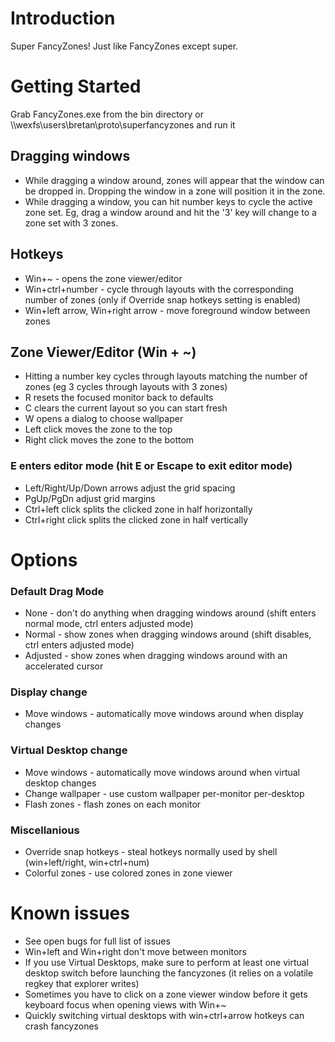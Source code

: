 # Introduction
Super FancyZones! Just like FancyZones except super.

# Getting Started
Grab FancyZones.exe from the bin directory or \\\\wexfs\users\bretan\proto\superfancyzones and run it

## Dragging windows
* While dragging a window around, zones will appear that the window can be dropped in. Dropping the window in a zone will position it in the zone.
* While dragging a window, you can hit number keys to cycle the active zone set. Eg, drag a window around and hit the '3' key will change to a zone set with 3 zones.

## Hotkeys
* Win+~ - opens the zone viewer/editor
* Win+ctrl+number - cycle through layouts with the corresponding number of zones (only if Override snap hotkeys setting is enabled)
* Win+left arrow, Win+right arrow - move foreground window between zones

## Zone Viewer/Editor (Win + ~)
* Hitting a number key cycles through layouts matching the number of zones (eg 3 cycles through layouts with 3 zones)
* R resets the focused monitor back to defaults
* C clears the current layout so you can start fresh
* W opens a dialog to choose wallpaper
* Left click moves the zone to the top
* Right click moves the zone to the bottom

### E enters editor mode (hit E or Escape to exit editor mode)
* Left/Right/Up/Down arrows adjust the grid spacing
* PgUp/PgDn adjust grid margins
* Ctrl+left click splits the clicked zone in half horizontally
* Ctrl+right click splits the clicked zone in half vertically

# Options
### Default Drag Mode
* None - don't do anything when dragging windows around (shift enters normal mode, ctrl enters adjusted mode)
* Normal - show zones when dragging windows around (shift disables, ctrl enters adjusted mode)
* Adjusted - show zones when dragging windows around with an accelerated cursor

### Display change
* Move windows - automatically move windows around when display changes

### Virtual Desktop change
* Move windows - automatically move windows around when virtual desktop changes
* Change wallpaper - use custom wallpaper per-monitor per-desktop
* Flash zones - flash zones on each monitor

### Miscellanious
* Override snap hotkeys - steal hotkeys normally used by shell (win+left/right, win+ctrl+num)
* Colorful zones - use colored zones in zone viewer

# Known issues
* See open bugs for full list of issues
* Win+left and Win+right don't move between monitors
* If you use Virtual Desktops, make sure to perform at least one virtual desktop switch before launching the fancyzones (it relies on a volatile regkey that explorer writes)
* Sometimes you have to click on a zone viewer window before it gets keyboard focus when opening views with Win+~
* Quickly switching virtual desktops with win+ctrl+arrow hotkeys can crash fancyzones